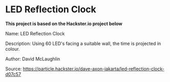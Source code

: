 # LED Reflection Clock
**This project is based on the Hackster.io project below**


Name: LED Reflection Clock

Description: Using 60 LED's facing a suitable wall, the time is projected in colour.

Author: David McLaughlin

Source: https://particle.hackster.io/dave-axon-jakarta/led-reflection-clock-d07c57
